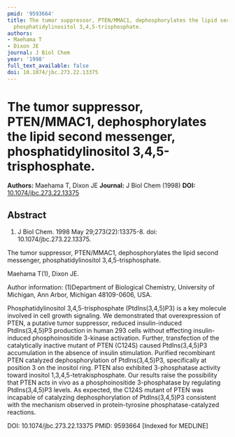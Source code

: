 ```yaml
---
pmid: '9593664'
title: The tumor suppressor, PTEN/MMAC1, dephosphorylates the lipid second messenger,
  phosphatidylinositol 3,4,5-trisphosphate.
authors:
- Maehama T
- Dixon JE
journal: J Biol Chem
year: '1998'
full_text_available: false
doi: 10.1074/jbc.273.22.13375
---
```


# The tumor suppressor, PTEN/MMAC1, dephosphorylates the lipid second messenger, phosphatidylinositol 3,4,5-trisphosphate.
**Authors:** Maehama T, Dixon JE
**Journal:** J Biol Chem (1998)
**DOI:** [10.1074/jbc.273.22.13375](https://doi.org/10.1074/jbc.273.22.13375)

## Abstract

1. J Biol Chem. 1998 May 29;273(22):13375-8. doi: 10.1074/jbc.273.22.13375.

The tumor suppressor, PTEN/MMAC1, dephosphorylates the lipid second messenger, 
phosphatidylinositol 3,4,5-trisphosphate.

Maehama T(1), Dixon JE.

Author information:
(1)Department of Biological Chemistry, University of Michigan, Ann Arbor, 
Michigan 48109-0606, USA.

Phosphatidylinositol 3,4,5-trisphosphate (PtdIns(3,4,5)P3) is a key molecule 
involved in cell growth signaling. We demonstrated that overexpression of PTEN, 
a putative tumor suppressor, reduced insulin-induced PtdIns(3,4,5)P3 production 
in human 293 cells without effecting insulin-induced phosphoinositide 3-kinase 
activation. Further, transfection of the catalytically inactive mutant of PTEN 
(C124S) caused PtdIns(3,4,5)P3 accumulation in the absence of insulin 
stimulation. Purified recombinant PTEN catalyzed dephosphorylation of 
PtdIns(3,4,5)P3, specifically at position 3 on the inositol ring. PTEN also 
exhibited 3-phosphatase activity toward inositol 1,3,4,5-tetrakisphosphate. Our 
results raise the possibility that PTEN acts in vivo as a phosphoinositide 
3-phosphatase by regulating PtdIns(3,4,5)P3 levels. As expected, the C124S 
mutant of PTEN was incapable of catalyzing dephosphorylation of PtdIns(3,4,5)P3 
consistent with the mechanism observed in protein-tyrosine phosphatase-catalyzed 
reactions.

DOI: 10.1074/jbc.273.22.13375
PMID: 9593664 [Indexed for MEDLINE]
